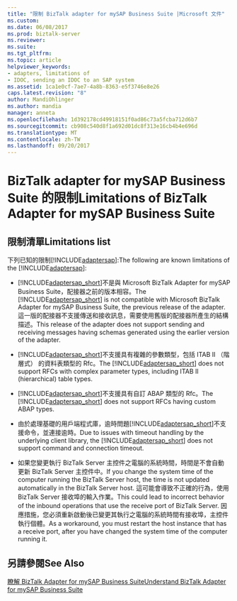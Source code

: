 ```yaml
---
title: "限制 BizTalk adapter for mySAP Business Suite |Microsoft 文件"
ms.custom: 
ms.date: 06/08/2017
ms.prod: biztalk-server
ms.reviewer: 
ms.suite: 
ms.tgt_pltfrm: 
ms.topic: article
helpviewer_keywords:
- adapters, limitations of
- IDOC, sending an IDOC to an SAP system
ms.assetid: 1ca1e0cf-7ae7-4a8b-8363-e5f3746e8e26
caps.latest.revision: "8"
author: MandiOhlinger
ms.author: mandia
manager: anneta
ms.openlocfilehash: 1d392178cd49918151f0ad86c73a5fcba712d6b7
ms.sourcegitcommit: cb908c540d8f1a692d01dc8f313e16cb4b4e696d
ms.translationtype: MT
ms.contentlocale: zh-TW
ms.lasthandoff: 09/20/2017
---
```

# <a name="limitations-of-biztalk-adapter-for-mysap-business-suite"></a><span data-ttu-id="03db3-102">BizTalk adapter for mySAP Business Suite 的限制</span><span class="sxs-lookup"><span data-stu-id="03db3-102">Limitations of BizTalk Adapter for mySAP Business Suite</span></span>

## <a name="limitations-list"></a><span data-ttu-id="03db3-103">限制清單</span><span class="sxs-lookup"><span data-stu-id="03db3-103">Limitations list</span></span>
<span data-ttu-id="03db3-104">下列已知的限制[!INCLUDE[adaptersap](../../includes/adaptersap-md.md)]:</span><span class="sxs-lookup"><span data-stu-id="03db3-104">The following are known limitations of the [!INCLUDE[adaptersap](../../includes/adaptersap-md.md)]:</span></span>  
  
-   <span data-ttu-id="03db3-105">[!INCLUDE[adaptersap_short](../../includes/adaptersap-short-md.md)]不是與 Microsoft BizTalk Adapter for mySAP Business Suite，配接器之前的版本相容。</span><span class="sxs-lookup"><span data-stu-id="03db3-105">The [!INCLUDE[adaptersap_short](../../includes/adaptersap-short-md.md)] is not compatible with Microsoft BizTalk Adapter for mySAP Business Suite, the previous release of the adapter.</span></span> <span data-ttu-id="03db3-106">這一版的配接器不支援傳送和接收訊息，需要使用舊版的配接器所產生的結構描述。</span><span class="sxs-lookup"><span data-stu-id="03db3-106">This release of the adapter does not support sending and receiving messages having schemas generated using the earlier version of the adapter.</span></span>  
  
-   <span data-ttu-id="03db3-107">[!INCLUDE[adaptersap_short](../../includes/adaptersap-short-md.md)]不支援具有複雜的參數類型，包括 ITAB II （階層式） 的資料表類型的 Rfc。</span><span class="sxs-lookup"><span data-stu-id="03db3-107">The [!INCLUDE[adaptersap_short](../../includes/adaptersap-short-md.md)] does not support RFCs with complex parameter types, including ITAB II (hierarchical) table types.</span></span>  
  
-   <span data-ttu-id="03db3-108">[!INCLUDE[adaptersap_short](../../includes/adaptersap-short-md.md)]不支援具有自訂 ABAP 類型的 Rfc。</span><span class="sxs-lookup"><span data-stu-id="03db3-108">The [!INCLUDE[adaptersap_short](../../includes/adaptersap-short-md.md)] does not support RFCs having custom ABAP types.</span></span>  
  
-   <span data-ttu-id="03db3-109">由於處理基礎的用戶端程式庫，逾時問題[!INCLUDE[adaptersap_short](../../includes/adaptersap-short-md.md)]不支援命令，並連接逾時。</span><span class="sxs-lookup"><span data-stu-id="03db3-109">Due to issues with timeout handling by the underlying client library, the [!INCLUDE[adaptersap_short](../../includes/adaptersap-short-md.md)] does not support command and connection timeout.</span></span>  
  
-   <span data-ttu-id="03db3-110">如果您變更執行 BizTalk Server 主控件之電腦的系統時間，時間是不會自動更新 BizTalk Server 主控件中。</span><span class="sxs-lookup"><span data-stu-id="03db3-110">If you change the system time of the computer running the BizTalk Server host, the time is not updated automatically in the BizTalk Server host.</span></span> <span data-ttu-id="03db3-111">這可能會導致不正確的行為，使用 BizTalk Server 接收埠的輸入作業。</span><span class="sxs-lookup"><span data-stu-id="03db3-111">This could lead to incorrect behavior of the inbound operations that use the receive port of BizTalk Server.</span></span> <span data-ttu-id="03db3-112">因應措施，您必須重新啟動後已變更其執行之電腦的系統時間有接收埠，主控件執行個體。</span><span class="sxs-lookup"><span data-stu-id="03db3-112">As a workaround, you must restart the host instance that has a receive port, after you have changed the system time of the computer running it.</span></span>  
  
## <a name="see-also"></a><span data-ttu-id="03db3-113">另請參閱</span><span class="sxs-lookup"><span data-stu-id="03db3-113">See Also</span></span>  
 [<span data-ttu-id="03db3-114">瞭解 BizTalk Adapter for mySAP Business Suite</span><span class="sxs-lookup"><span data-stu-id="03db3-114">Understand BizTalk Adapter for mySAP Business Suite</span></span>](../../adapters-and-accelerators/adapter-sap/understand-biztalk-adapter-for-mysap-business-suite.md)